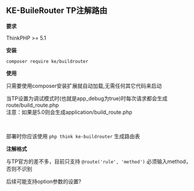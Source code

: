 ## KE-BuileRouter TP注解路由

**要求**

ThinkPHP >= 5.1

**安装**

`
composer require ke/buildrouter
`

**使用**

只需要使用composer安装扩展就自动加载,无需任何其它代码来启动<br/>

当TP设置为调试模式时(也就是app_debug为true)时每次请求都会生成route/build_route.php<br/>
注意：如果是5.0则会生成application/build_route.php


<br/>

部署时你应该使用
`php think ke-buildrouter`
生成路由表


**注解格式**

与TP官方的差不多，目前只支持
`
@route('rule', 'method')
`
必须输入method，否则不识别

后续可能支持option参数的设置?
